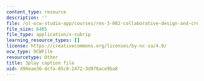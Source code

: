 ```yaml
---
content_type: resource
description: ''
file: /ol-ocw-studio-app/courses/res-3-002-collaborative-design-and-creative-expression-with-arduino-microcontrollers-january-iap-2017/d96eae36dcfa85c824723d976ace9ba8_zOmTVlqqdEU.srt
file_size: 6405
file_type: application/x-subrip
learning_resource_types: []
license: https://creativecommons.org/licenses/by-nc-sa/4.0/
ocw_type: OCWFile
resourcetype: Other
title: 3play caption file
uid: d96eae36-dcfa-85c8-2472-3d976ace9ba8
---
```

